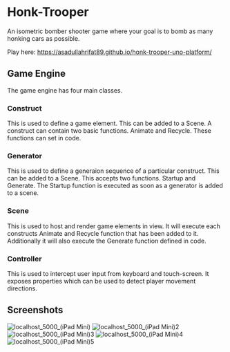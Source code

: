 # Honk-Trooper

An  isometric bomber shooter game where your goal is to bomb as many honking cars as possible.

Play here: https://asadullahrifat89.github.io/honk-trooper-uno-platform/

## Game Engine

The game engine has four main classes.

### Construct

This is used to define a game element. This can be added to a Scene. A construct can contain two basic functions. Animate and Recycle. These functions can set in code.

### Generator

This is used to define a generaion sequence of a particular construct. This can be added to a Scene. This accepts two functions. Startup and Generate. The Startup function is executed as soon as a generator is added to a scene.

### Scene

This is used to host and render game elements in view. It will execute each constructs Animate and Recycle function that has been added to it. Additionally it will also execute the Generate function defined in code.

### Controller

This is used to intercept user input from keyboard and touch-screen. It exposes properties which can be used to detect player movement directions.

## Screenshots

![localhost_5000_(iPad Mini)](https://user-images.githubusercontent.com/25480176/224575848-22fc9fca-7938-4d14-b7df-9d68dc97e234.png)
![localhost_5000_(iPad Mini)2](https://user-images.githubusercontent.com/25480176/224575851-56d698a7-33aa-4512-9697-654376852cb1.png)
![localhost_5000_(iPad Mini)3](https://user-images.githubusercontent.com/25480176/224575855-1054284e-712b-452d-9a46-9ec8205fc73d.png)
![localhost_5000_(iPad Mini)4](https://user-images.githubusercontent.com/25480176/224575858-5c968d73-dd2d-4d88-acca-95bdc02f8ca5.png)
![localhost_5000_(iPad Mini)5](https://user-images.githubusercontent.com/25480176/224575866-22f5d5fa-b5ba-47ce-9b7a-c433e8bc802d.png)
